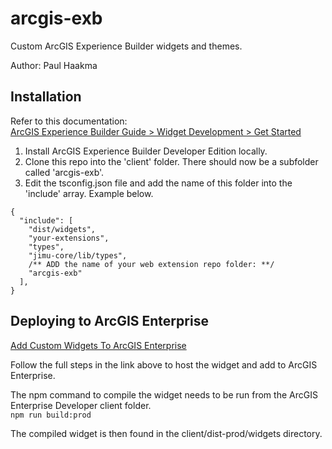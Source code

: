 # arcgis-exb
Custom ArcGIS Experience Builder widgets and themes.

Author: Paul Haakma  

## Installation  

Refer to this documentation:  
[ArcGIS Experience Builder Guide > Widget Development > Get Started](https://developers.arcgis.com/experience-builder/guide/getting-started-widget/)

1. Install ArcGIS Experience Builder Developer Edition locally.  
2. Clone this repo into the 'client' folder. There should now be a subfolder called 'arcgis-exb'.
3. Edit the tsconfig.json file and add the name of this folder into the 'include' array. Example below.  

```
{
  "include": [
    "dist/widgets",
    "your-extensions",
    "types",
    "jimu-core/lib/types",
    /** ADD the name of your web extension repo folder: **/
    "arcgis-exb"
  ],
}
```
## Deploying to ArcGIS Enterprise  

[Add Custom Widgets To ArcGIS Enterprise](https://doc.arcgis.com/en/experience-builder/11.3/configure-widgets/add-custom-widgets.htm)  

Follow the full steps in the link above to host the widget and add to ArcGIS Enterprise.  

The npm command to compile the widget needs to be run from the ArcGIS Enterprise Developer client folder.  
```npm run build:prod```  

The compiled widget is then found in the client/dist-prod/widgets directory.  


